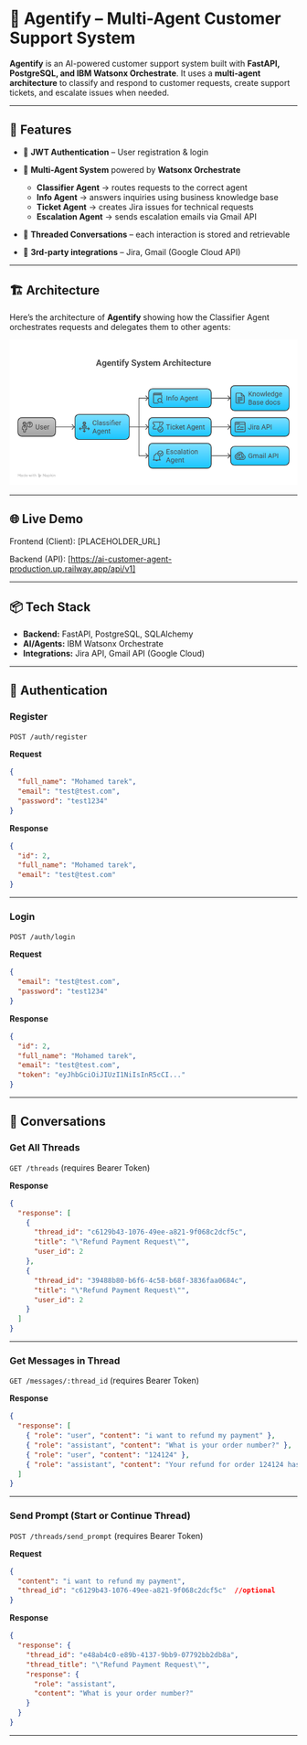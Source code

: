 # 🤖 Agentify – Multi-Agent Customer Support System

**Agentify** is an AI-powered customer support system built with **FastAPI, PostgreSQL, and IBM Watsonx Orchestrate**.
It uses a **multi-agent architecture** to classify and respond to customer requests, create support tickets, and escalate issues when needed.

---

## 🚀 Features

* 🔑 **JWT Authentication** – User registration & login
* 🧠 **Multi-Agent System** powered by **Watsonx Orchestrate**

  * **Classifier Agent** → routes requests to the correct agent
  * **Info Agent** → answers inquiries using business knowledge base
  * **Ticket Agent** → creates Jira issues for technical requests
  * **Escalation Agent** → sends escalation emails via Gmail API
* 💬 **Threaded Conversations** – each interaction is stored and retrievable
* 📩 **3rd-party integrations** – Jira, Gmail (Google Cloud API)

---

## 🏗️ Architecture

Here’s the architecture of **Agentify** showing how the Classifier Agent orchestrates requests and delegates them to other agents:

![Agentify Architecture](./assets/agentify-diagram.png)

---

## 🌐 Live Demo

Frontend (Client): \[PLACEHOLDER\_URL]

Backend (API): \[https://ai-customer-agent-production.up.railway.app/api/v1]

---

## 📦 Tech Stack

* **Backend:** FastAPI, PostgreSQL, SQLAlchemy
* **AI/Agents:** IBM Watsonx Orchestrate
* **Integrations:** Jira API, Gmail API (Google Cloud)

---

## 🔑 Authentication

### Register

`POST /auth/register`

**Request**

```json
{
  "full_name": "Mohamed tarek",
  "email": "test@test.com",
  "password": "test1234"
}
```

**Response**

```json
{
  "id": 2,
  "full_name": "Mohamed tarek",
  "email": "test@test.com"
}
```

---

### Login

`POST /auth/login`

**Request**

```json
{
  "email": "test@test.com",
  "password": "test1234"
}
```

**Response**

```json
{
  "id": 2,
  "full_name": "Mohamed tarek",
  "email": "test@test.com",
  "token": "eyJhbGciOiJIUzI1NiIsInR5cCI..."
}
```

---

## 💬 Conversations

### Get All Threads

`GET /threads` (requires Bearer Token)

**Response**

```json
{
  "response": [
    {
      "thread_id": "c6129b43-1076-49ee-a821-9f068c2dcf5c",
      "title": "\"Refund Payment Request\"",
      "user_id": 2
    },
    {
      "thread_id": "39488b80-b6f6-4c58-b68f-3836faa0684c",
      "title": "\"Refund Payment Request\"",
      "user_id": 2
    }
  ]
}
```

---

### Get Messages in Thread

`GET /messages/:thread_id` (requires Bearer Token)

**Response**

```json
{
  "response": [
    { "role": "user", "content": "i want to refund my payment" },
    { "role": "assistant", "content": "What is your order number?" },
    { "role": "user", "content": "124124" },
    { "role": "assistant", "content": "Your refund for order 124124 has been successfully submitted. Your issue number is KAN-5." }
  ]
}
```

---

### Send Prompt (Start or Continue Thread)

`POST /threads/send_prompt` (requires Bearer Token)

**Request**

```json
{
  "content": "i want to refund my payment",
  "thread_id": "c6129b43-1076-49ee-a821-9f068c2dcf5c"  //optional
}
```

**Response**

```json
{
  "response": {
    "thread_id": "e48ab4c0-e89b-4137-9bb9-07792bb2db8a",
    "thread_title": "\"Refund Payment Request\"",
    "response": {
      "role": "assistant",
      "content": "What is your order number?"
    }
  }
}
```

---
